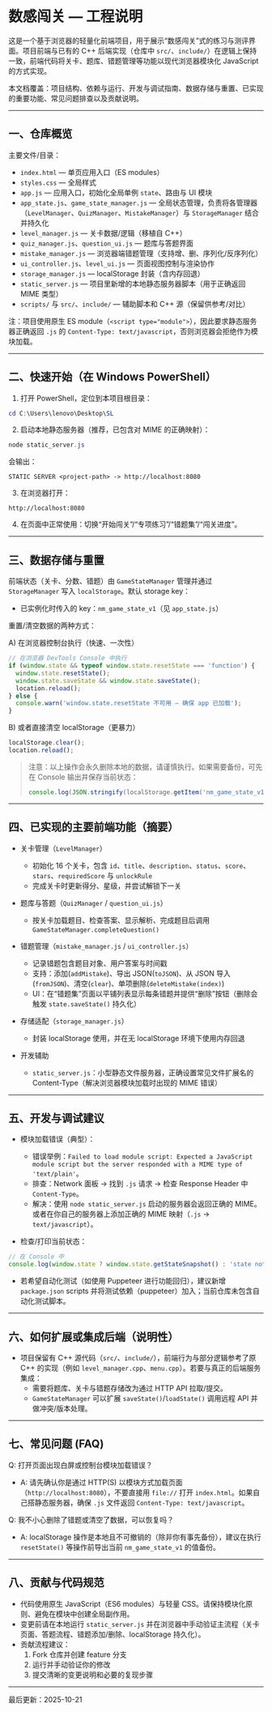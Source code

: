 # 数感闯关 — 工程说明

这是一个基于浏览器的轻量化前端项目，用于展示“数感闯关”式的练习与测评界面。项目前端与已有的 C++ 后端实现（仓库中 `src/`、`include/`）在逻辑上保持一致，前端代码将关卡、题库、错题管理等功能以现代浏览器模块化 JavaScript 的方式实现。

本文档覆盖：项目结构、依赖与运行、开发与调试指南、数据存储与重置、已实现的重要功能、常见问题排查以及贡献说明。

---

## 一、仓库概览

主要文件/目录：

- `index.html` — 单页应用入口（ES modules）
- `styles.css` — 全局样式
- `app.js` — 应用入口，初始化全局单例 `state`、路由与 UI 模块
- `app_state.js`、`game_state_manager.js` — 全局状态管理，负责将各管理器（`LevelManager`、`QuizManager`、`MistakeManager`）与 `StorageManager` 结合并持久化
- `level_manager.js` — 关卡数据/逻辑（移植自 C++）
- `quiz_manager.js`、`question_ui.js` — 题库与答题界面
- `mistake_manager.js` — 浏览器端错题管理（支持增、删、序列化/反序列化）
- `ui_controller.js`、`level_ui.js` — 页面视图控制与渲染协作
- `storage_manager.js` — localStorage 封装（含内存回退）
- `static_server.js` — 项目里新增的本地静态服务器脚本（用于正确返回 MIME 类型）
- `scripts/` 与 `src/`、`include/` — 辅助脚本和 C++ 源（保留供参考/对比）

注：项目使用原生 ES module（`<script type="module">`），因此要求静态服务器正确返回 `.js` 的 `Content-Type: text/javascript`，否则浏览器会拒绝作为模块加载。

---

## 二、快速开始（在 Windows PowerShell）

1. 打开 PowerShell，定位到本项目根目录：

```powershell
cd C:\Users\lenovo\Desktop\SL
```

2. 启动本地静态服务器（推荐，已包含对 MIME 的正确映射）：

```powershell
node static_server.js
```

会输出：
```
STATIC SERVER <project-path> -> http://localhost:8080
```

3. 在浏览器打开：

```
http://localhost:8080
```

4. 在页面中正常使用：切换“开始闯关”/“专项练习”/“错题集”/“闯关进度”。

---

## 三、数据存储与重置

前端状态（关卡、分数、错题）由 `GameStateManager` 管理并通过 `StorageManager` 写入 `localStorage`。默认 storage key：

- 已实例化时传入的 key：`nm_game_state_v1`（见 `app_state.js`）

重置/清空数据的两种方式：

A) 在浏览器控制台执行（快速、一次性）

```javascript
// 在浏览器 DevTools Console 中执行
if (window.state && typeof window.state.resetState === 'function') {
  window.state.resetState();
  window.state.saveState && window.state.saveState();
  location.reload();
} else {
  console.warn('window.state.resetState 不可用 — 确保 app 已加载');
}
```

B) 或者直接清空 localStorage（更暴力）

```javascript
localStorage.clear();
location.reload();
```

> 注意：以上操作会永久删除本地的数据，请谨慎执行。如果需要备份，可先在 Console 输出并保存当前状态：
>
> ```javascript
> console.log(JSON.stringify(localStorage.getItem('nm_game_state_v1')));
> ```

---

## 四、已实现的主要前端功能（摘要）

- 关卡管理（`LevelManager`）
  - 初始化 16 个关卡，包含 `id`、`title`、`description`、`status`、`score`、`stars`、`requiredScore` 与 `unlockRule`
  - 完成关卡时更新得分、星级，并尝试解锁下一关

- 题库与答题（`QuizManager` / `question_ui.js`）
  - 按关卡加载题目、检查答案、显示解析、完成题目后调用 `GameStateManager.completeQuestion()`

- 错题管理（`mistake_manager.js` / `ui_controller.js`）
  - 记录错题包含题目对象、用户答案与时间戳
  - 支持：添加(`addMistake`)、导出 JSON(`toJSON`)、从 JSON 导入(`fromJSON`)、清空(`clear`)、单项删除(`deleteMistake(index)`)
  - UI：在“错题集”页面以平铺列表显示每条错题并提供“删除”按钮（删除会触发 `state.saveState()` 持久化）

- 存储适配（`storage_manager.js`）
  - 封装 localStorage 使用，并在无 localStorage 环境下使用内存回退

- 开发辅助
  - `static_server.js`：小型静态文件服务器，正确设置常见文件扩展名的 Content-Type（解决浏览器模块加载时出现的 MIME 错误）

---

## 五、开发与调试建议

- 模块加载错误（典型）：
  - 错误举例：`Failed to load module script: Expected a JavaScript module script but the server responded with a MIME type of 'text/plain'`。
  - 排查：Network 面板 -> 找到 `.js` 请求 -> 检查 Response Header 中 `Content-Type`。
  - 解决：使用 `node static_server.js` 启动的服务器会返回正确的 MIME。或者在你自己的服务器上添加正确的 MIME 映射（`.js` -> `text/javascript`）。

- 检查/打印当前状态：
```javascript
// 在 Console 中
console.log(window.state ? window.state.getStateSnapshot() : 'state not available');
```

- 若希望自动化测试（如使用 Puppeteer 进行功能回归），建议新增 `package.json` scripts 并将测试依赖（puppeteer）加入；当前仓库未包含自动化测试脚本。

---

## 六、如何扩展或集成后端（说明性）

- 项目保留有 C++ 源代码（`src/`、`include/`），前端行为与部分逻辑参考了原 C++ 的实现（例如 `level_manager.cpp`、`menu.cpp`）。若要与真正的后端服务集成：
  - 需要将题库、关卡与错题存储改为通过 HTTP API 拉取/提交。
  - `GameStateManager` 可以扩展 `saveState()`/`loadState()` 调用远程 API 并做冲突/版本处理。

---

## 七、常见问题 (FAQ)

Q: 打开页面出现白屏或控制台模块加载错误？
- A: 请先确认你是通过 HTTP(S) 以模块方式加载页面（`http://localhost:8080`），不要直接用 `file://` 打开 `index.html`。如果自己搭静态服务器，确保 `.js` 文件返回 `Content-Type: text/javascript`。

Q: 我不小心删除了错题或清空了数据，可以恢复吗？
- A: localStorage 操作是本地且不可撤销的（除非你有事先备份），建议在执行 `resetState()` 等操作前导出当前 `nm_game_state_v1` 的值备份。

---

## 八、贡献与代码规范

- 代码使用原生 JavaScript（ES6 modules）与轻量 CSS。请保持模块化原则、避免在模块中创建全局副作用。
- 变更前请在本地运行 `static_server.js` 并在浏览器中手动验证主流程（关卡页面、答题流程、错题添加/删除、localStorage 持久化）。
- 贡献流程建议：
  1. Fork 仓库并创建 feature 分支
  2. 运行并手动验证你的修改
  3. 提交清晰的变更说明和必要的复现步骤

---

最后更新：2025-10-21


